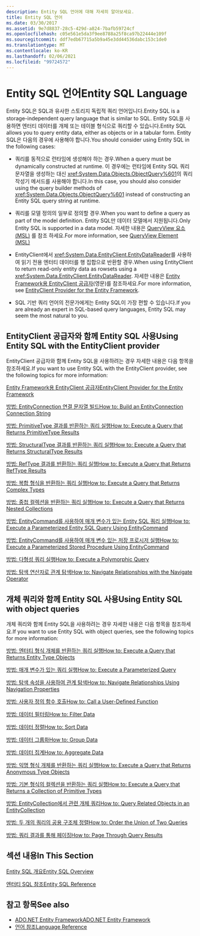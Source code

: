```yaml
---
description: Entity SQL 언어에 대해 자세히 알아보세요.
title: Entity SQL 언어
ms.date: 03/30/2017
ms.assetid: 9e7d8837-28c5-429d-a824-7bafb59724cf
ms.openlocfilehash: c05e561e5da3f9ee8788a25f8ca97b22444e109f
ms.sourcegitcommit: ddf7edb67715a5b9a45e3dd44536dabc153c1de0
ms.translationtype: MT
ms.contentlocale: ko-KR
ms.lasthandoff: 02/06/2021
ms.locfileid: "99724572"
---
```

# <a name="entity-sql-language"></a><span data-ttu-id="71805-103">Entity SQL 언어</span><span class="sxs-lookup"><span data-stu-id="71805-103">Entity SQL Language</span></span>

<span data-ttu-id="71805-104">Entity SQL은 SQL과 유사한 스토리지 독립적 쿼리 언어입니다.</span><span class="sxs-lookup"><span data-stu-id="71805-104">Entity SQL is a storage-independent query language that is similar to SQL.</span></span> <span data-ttu-id="71805-105">Entity SQL을 사용하면 엔터티 데이터를 개체 또는 테이블 형식으로 쿼리할 수 있습니다.</span><span class="sxs-lookup"><span data-stu-id="71805-105">Entity SQL allows you to query entity data, either as objects or in a tabular form.</span></span> <span data-ttu-id="71805-106">Entity SQL은 다음의 경우에 사용해야 합니다.</span><span class="sxs-lookup"><span data-stu-id="71805-106">You should consider using Entity SQL in the following cases:</span></span>  
  
- <span data-ttu-id="71805-107">쿼리를 동적으로 런타임에 생성해야 하는 경우.</span><span class="sxs-lookup"><span data-stu-id="71805-107">When a query must be dynamically constructed at runtime.</span></span> <span data-ttu-id="71805-108">이 경우에는 런타임에 Entity SQL 쿼리 문자열을 생성하는 대신 <xref:System.Data.Objects.ObjectQuery%601>의 쿼리 작성기 메서드를 사용해야 합니다.</span><span class="sxs-lookup"><span data-stu-id="71805-108">In this case, you should also consider using the query builder methods of <xref:System.Data.Objects.ObjectQuery%601> instead of constructing an Entity SQL query string at runtime.</span></span>  
  
- <span data-ttu-id="71805-109">쿼리를 모델 정의의 일부로 정의할 경우.</span><span class="sxs-lookup"><span data-stu-id="71805-109">When you want to define a query as part of the model definition.</span></span> <span data-ttu-id="71805-110">Entity SQL만 데이터 모델에서 지원됩니다.</span><span class="sxs-lookup"><span data-stu-id="71805-110">Only Entity SQL is supported in a data model.</span></span> <span data-ttu-id="71805-111">자세한 내용은 [QueryView 요소 (MSL)](/ef/ef6/modeling/designer/advanced/edmx/msl-spec#queryview-element-msl) 를 참조 하세요.</span><span class="sxs-lookup"><span data-stu-id="71805-111">For more information, see [QueryView Element (MSL)](/ef/ef6/modeling/designer/advanced/edmx/msl-spec#queryview-element-msl)</span></span>  
  
- <span data-ttu-id="71805-112">EntityClient에서 <xref:System.Data.EntityClient.EntityDataReader>를 사용하여 읽기 전용 엔터티 데이터를 행 집합으로 반환할 경우.</span><span class="sxs-lookup"><span data-stu-id="71805-112">When using EntityClient to return read-only entity data as rowsets using a <xref:System.Data.EntityClient.EntityDataReader>.</span></span> <span data-ttu-id="71805-113">자세한 내용은 [Entity Framework용 EntityClient 공급자](../entityclient-provider-for-the-entity-framework.md)(영문)를 참조하세요.</span><span class="sxs-lookup"><span data-stu-id="71805-113">For more information, see [EntityClient Provider for the Entity Framework](../entityclient-provider-for-the-entity-framework.md).</span></span>  
  
- <span data-ttu-id="71805-114">SQL 기반 쿼리 언어의 전문가에게는 Entity SQL이 가장 편할 수 있습니다.</span><span class="sxs-lookup"><span data-stu-id="71805-114">If you are already an expert in SQL-based query languages, Entity SQL may seem the most natural to you.</span></span>  
  
## <a name="using-entity-sql-with-the-entityclient-provider"></a><span data-ttu-id="71805-115">EntityClient 공급자와 함께 Entity SQL 사용</span><span class="sxs-lookup"><span data-stu-id="71805-115">Using Entity SQL with the EntityClient provider</span></span>  

 <span data-ttu-id="71805-116">EntityClient 공급자와 함께 Entity SQL을 사용하려는 경우 자세한 내용은 다음 항목을 참조하세요.</span><span class="sxs-lookup"><span data-stu-id="71805-116">If you want to use Entity SQL with the EntityClient provider, see the following topics for more information:</span></span>  
  
 [<span data-ttu-id="71805-117">Entity Framework용 EntityClient 공급자</span><span class="sxs-lookup"><span data-stu-id="71805-117">EntityClient Provider for the Entity Framework</span></span>](../entityclient-provider-for-the-entity-framework.md)  
  
 [<span data-ttu-id="71805-118">방법: EntityConnection 연결 문자열 빌드</span><span class="sxs-lookup"><span data-stu-id="71805-118">How to: Build an EntityConnection Connection String</span></span>](../how-to-build-an-entityconnection-connection-string.md)  
  
 [<span data-ttu-id="71805-119">방법: PrimitiveType 결과를 반환하는 쿼리 실행</span><span class="sxs-lookup"><span data-stu-id="71805-119">How to: Execute a Query that Returns PrimitiveType Results</span></span>](../how-to-execute-a-query-that-returns-primitivetype-results.md)  
  
 [<span data-ttu-id="71805-120">방법: StructuralType 결과를 반환하는 쿼리 실행</span><span class="sxs-lookup"><span data-stu-id="71805-120">How to: Execute a Query that Returns StructuralType Results</span></span>](../how-to-execute-a-query-that-returns-structuraltype-results.md)  
  
 [<span data-ttu-id="71805-121">방법: RefType 결과를 반환하는 쿼리 실행</span><span class="sxs-lookup"><span data-stu-id="71805-121">How to: Execute a Query that Returns RefType Results</span></span>](../how-to-execute-a-query-that-returns-reftype-results.md)  
  
 [<span data-ttu-id="71805-122">방법: 복합 형식을 반환하는 쿼리 실행</span><span class="sxs-lookup"><span data-stu-id="71805-122">How to: Execute a Query that Returns Complex Types</span></span>](../how-to-execute-a-query-that-returns-complex-types.md)  
  
 [<span data-ttu-id="71805-123">방법: 중첩 컬렉션을 반환하는 쿼리 실행</span><span class="sxs-lookup"><span data-stu-id="71805-123">How to: Execute a Query that Returns Nested Collections</span></span>](../how-to-execute-a-query-that-returns-nested-collections.md)  
  
 [<span data-ttu-id="71805-124">방법: EntityCommand를 사용하여 매개 변수가 있는 Entity SQL 쿼리 실행</span><span class="sxs-lookup"><span data-stu-id="71805-124">How to: Execute a Parameterized Entity SQL Query Using EntityCommand</span></span>](../how-to-execute-a-parameterized-entity-sql-query-using-entitycommand.md)  
  
 [<span data-ttu-id="71805-125">방법: EntityCommand를 사용하여 매개 변수 있는 저장 프로시저 실행</span><span class="sxs-lookup"><span data-stu-id="71805-125">How to: Execute a Parameterized Stored Procedure Using EntityCommand</span></span>](../how-to-execute-a-parameterized-stored-procedure-using-entitycommand.md)  
  
 [<span data-ttu-id="71805-126">방법: 다형성 쿼리 실행</span><span class="sxs-lookup"><span data-stu-id="71805-126">How to: Execute a Polymorphic Query</span></span>](../how-to-execute-a-polymorphic-query.md)  
  
 [<span data-ttu-id="71805-127">방법: 탐색 연산자로 관계 탐색</span><span class="sxs-lookup"><span data-stu-id="71805-127">How to: Navigate Relationships with the Navigate Operator</span></span>](../how-to-navigate-relationships-with-the-navigate-operator.md)  
  
## <a name="using-entity-sql-with-object-queries"></a><span data-ttu-id="71805-128">개체 쿼리와 함께 Entity SQL 사용</span><span class="sxs-lookup"><span data-stu-id="71805-128">Using Entity SQL with object queries</span></span>  

 <span data-ttu-id="71805-129">개체 쿼리와 함께 Entity SQL을 사용하려는 경우 자세한 내용은 다음 항목을 참조하세요.</span><span class="sxs-lookup"><span data-stu-id="71805-129">If you want to use Entity SQL with object queries, see the following topics for more information:</span></span>  
  
 <span data-ttu-id="71805-130">[방법: 엔터티 형식 개체를 반환하는 쿼리 실행](/previous-versions/dotnet/netframework-4.0/bb738694(v=vs.100))</span><span class="sxs-lookup"><span data-stu-id="71805-130">[How to: Execute a Query that Returns Entity Type Objects](/previous-versions/dotnet/netframework-4.0/bb738694(v=vs.100))</span></span>  
  
 <span data-ttu-id="71805-131">[방법: 매개 변수가 있는 쿼리 실행](/previous-versions/dotnet/netframework-4.0/bb738521(v=vs.100))</span><span class="sxs-lookup"><span data-stu-id="71805-131">[How to: Execute a Parameterized Query](/previous-versions/dotnet/netframework-4.0/bb738521(v=vs.100))</span></span>  
  
 <span data-ttu-id="71805-132">[방법: 탐색 속성을 사용하여 관계 탐색](/previous-versions/dotnet/netframework-4.0/bb896321(v=vs.100))</span><span class="sxs-lookup"><span data-stu-id="71805-132">[How to: Navigate Relationships Using Navigation Properties](/previous-versions/dotnet/netframework-4.0/bb896321(v=vs.100))</span></span>  
  
 <span data-ttu-id="71805-133">[방법: 사용자 정의 함수 호출](/previous-versions/dotnet/netframework-4.0/dd490951(v=vs.100))</span><span class="sxs-lookup"><span data-stu-id="71805-133">[How to: Call a User-Defined Function](/previous-versions/dotnet/netframework-4.0/dd490951(v=vs.100))</span></span>  
  
 <span data-ttu-id="71805-134">[방법: 데이터 필터링](/previous-versions/dotnet/netframework-4.0/cc716755(v=vs.100))</span><span class="sxs-lookup"><span data-stu-id="71805-134">[How to: Filter Data](/previous-versions/dotnet/netframework-4.0/cc716755(v=vs.100))</span></span>  
  
 <span data-ttu-id="71805-135">[방법: 데이터 정렬](/previous-versions/dotnet/netframework-4.0/cc716784(v=vs.100))</span><span class="sxs-lookup"><span data-stu-id="71805-135">[How to: Sort Data](/previous-versions/dotnet/netframework-4.0/cc716784(v=vs.100))</span></span>  
  
 <span data-ttu-id="71805-136">[방법: 데이터 그룹화](/previous-versions/dotnet/netframework-4.0/bb896341(v=vs.100))</span><span class="sxs-lookup"><span data-stu-id="71805-136">[How to: Group Data](/previous-versions/dotnet/netframework-4.0/bb896341(v=vs.100))</span></span>  
  
 <span data-ttu-id="71805-137">[방법: 데이터 집계](/previous-versions/dotnet/netframework-4.0/cc716738(v=vs.100))</span><span class="sxs-lookup"><span data-stu-id="71805-137">[How to: Aggregate Data](/previous-versions/dotnet/netframework-4.0/cc716738(v=vs.100))</span></span>  
  
 <span data-ttu-id="71805-138">[방법: 익명 형식 개체를 반환하는 쿼리 실행](/previous-versions/dotnet/netframework-4.0/bb738512(v=vs.100))</span><span class="sxs-lookup"><span data-stu-id="71805-138">[How to: Execute a Query that Returns Anonymous Type Objects](/previous-versions/dotnet/netframework-4.0/bb738512(v=vs.100))</span></span>  
  
 <span data-ttu-id="71805-139">[방법: 기본 형식의 컬렉션을 반환하는 쿼리 실행](/previous-versions/dotnet/netframework-4.0/bb738451(v=vs.100))</span><span class="sxs-lookup"><span data-stu-id="71805-139">[How to: Execute a Query that Returns a Collection of Primitive Types](/previous-versions/dotnet/netframework-4.0/bb738451(v=vs.100))</span></span>  
  
 <span data-ttu-id="71805-140">[방법: EntityCollection에서 관련 개체 쿼리](/previous-versions/dotnet/netframework-4.0/cc716708(v=vs.100))</span><span class="sxs-lookup"><span data-stu-id="71805-140">[How to: Query Related Objects in an EntityCollection](/previous-versions/dotnet/netframework-4.0/cc716708(v=vs.100))</span></span>  
  
 <span data-ttu-id="71805-141">[방법: 두 개의 쿼리의 공용 구조체 정렬](/previous-versions/dotnet/netframework-4.0/bb896299(v=vs.100))</span><span class="sxs-lookup"><span data-stu-id="71805-141">[How to: Order the Union of Two Queries](/previous-versions/dotnet/netframework-4.0/bb896299(v=vs.100))</span></span>  
  
 <span data-ttu-id="71805-142">[방법: 쿼리 결과를 통해 페이징](/previous-versions/dotnet/netframework-4.0/bb738702(v=vs.100))</span><span class="sxs-lookup"><span data-stu-id="71805-142">[How to: Page Through Query Results](/previous-versions/dotnet/netframework-4.0/bb738702(v=vs.100))</span></span>  
  
## <a name="in-this-section"></a><span data-ttu-id="71805-143">섹션 내용</span><span class="sxs-lookup"><span data-stu-id="71805-143">In This Section</span></span>  

 [<span data-ttu-id="71805-144">Entity SQL 개요</span><span class="sxs-lookup"><span data-stu-id="71805-144">Entity SQL Overview</span></span>](entity-sql-overview.md)  
  
 [<span data-ttu-id="71805-145">엔터티 SQL 참조</span><span class="sxs-lookup"><span data-stu-id="71805-145">Entity SQL Reference</span></span>](entity-sql-reference.md)  
  
## <a name="see-also"></a><span data-ttu-id="71805-146">참고 항목</span><span class="sxs-lookup"><span data-stu-id="71805-146">See also</span></span>

- [<span data-ttu-id="71805-147">ADO.NET Entity Framework</span><span class="sxs-lookup"><span data-stu-id="71805-147">ADO.NET Entity Framework</span></span>](../index.md)
- [<span data-ttu-id="71805-148">언어 참조</span><span class="sxs-lookup"><span data-stu-id="71805-148">Language Reference</span></span>](index.md)
